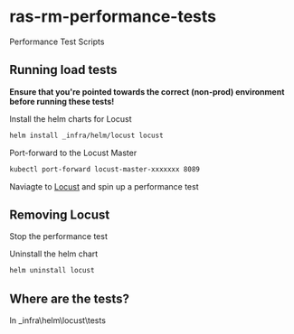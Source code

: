 # ras-rm-performance-tests
Performance Test Scripts


## Running load tests

**Ensure that you're pointed towards the correct (non-prod) environment before running these tests!**

Install the helm charts for Locust
```bash
helm install _infra/helm/locust locust
```

Port-forward to the Locust Master
```bash
kubectl port-forward locust-master-xxxxxxx 8089
```

Naviagte to [Locust](http://localhost:8089) and spin up a performance test

## Removing Locust

Stop the performance test

Uninstall the helm chart
```bash
helm uninstall locust
```

## Where are the tests?

In _infra\helm\locust\tests